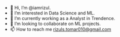- 👋 Hi, I’m @iamrizul.
- 👀 I’m interested in Data Science and ML.
- 🌱 I’m currently working as a Analyst in Trendence.
- 💞️ I’m looking to collaborate on ML projects.
- 📫 How to reach me rizuls.tomar010@gmail.com

<!---
iamrizul/iamrizul is a ✨ special ✨ repository because its `README.md` (this file) appears on your GitHub profile.
You can click the Preview link to take a look at your changes.
--->
